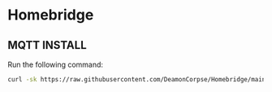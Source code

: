 # Homebridge

## MQTT INSTALL
Run the following command:
``` sh
curl -sk https://raw.githubusercontent.com/DeamonCorpse/Homebridge/main/MQTT%20Install | sudo bash -
```
